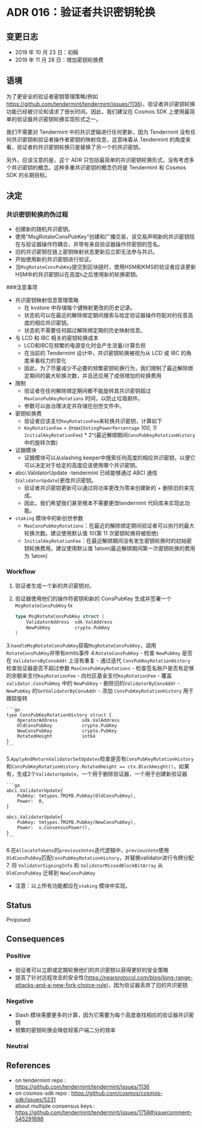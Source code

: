 # ADR 016：验证者共识密钥轮换

## 变更日志

- 2019 年 10 月 23 日：初稿
- 2019 年 11 月 28 日：增加密钥轮换费

## 语境

为了更安全的验证者密钥管理策略(例如 https://github.com/tendermint/tendermint/issues/1136)，验证者共识密钥轮换功能已经被讨论和请求了很长时间。因此，我们建议在 Cosmos SDK 上使用最简单的验证器共识密钥轮换实现形式之一。

我们不需要对 Tendermint 中的共识逻辑进行任何更新，因为 Tendermint 没有任何共识密钥和验证者操作者密钥的映射信息，这意味着从 Tendermint 的角度来看，验证者的共识密钥轮换只是替换了另一个的共识密钥。

另外，应该注意的是，这个 ADR 只包括最简单的共识密钥轮换形式，没有考虑多个共识密钥的概念。这种多重共识密钥的概念仍将是 Tendermint 和 Cosmos SDK 的长期目标。

## 决定

### 共识密钥轮换的伪过程

- 创建新的随机共识密钥。
- 使用“MsgRotateConsPubKey”创建和广播交易，该交易声明新的共识密钥现在与验证器操作符耦合，并带有来自验证器操作符密钥的签名。
- 旧的共识密钥在链上密钥映射状态更新后立即无法参与共识。
- 开始使用新的共识密钥进行验证。
- 当`MsgRotateConsPubKey`提交到区块链时，使用HSM和KMS的验证者应该更新HSM中的共识密钥以在高度`h`之后使用新的轮换密钥。

###注意事项

- 共识密钥映射信息管理策略
    - 在 kvstore 中存储每个键映射更改的历史记录。
    - 状态机可以在最近的解除绑定期间搜索与给定验证器操作符配对的任意高度的相应共识密钥。
    - 状态机不需要任何超过解除绑定期的历史映射信息。
- 与 LCD 和 IBC 相关的密钥轮换成本
    - LCD和IBC在频繁的电源变化时会产生流量/计算负担
    - 在当前的 Tendermint 设计中，共识密钥轮换被视为从 LCD 或 IBC 的角度来看权力的变化
    - 因此，为了尽量减少不必要的频繁密钥轮换行为，我们限制了最近解除绑定期间的最大轮换次数，并且还应用了成倍增加的轮换费用
- 限制
    - 验证者在任何解除绑定期间都不能旋转其共识密钥超过 `MaxConsPubKeyRotations` 时间，以防止垃圾邮件。
    - 参数可以由治理决定并存储在创世文件中。
- 密钥轮换费
    - 验证者应该支付`KeyRotationFee`来轮换共识密钥，计算如下
    - `KeyRotationFee` = (max(`VotingPowerPercentage` *100, 1)* `InitialKeyRotationFee`) * 2^(最近解绑期间`ConsPubKeyRotationHistory`中的旋转次数)
- 证据模块
    - 证据模块可以从slashing keeper中搜索任何高度的相应共识密钥，以便它可以决定对于给定的高度应该使用哪个共识密钥。
- abci.ValidatorUpdate
    -tendermint 已经能够通过 ABCI 通信(`ValidatorUpdate`)更改共识密钥。
    - 验证者共识密钥更新可以通过将功率更改为零来创建新的 + 删除旧的来完成。
    - 因此，我们希望我们甚至根本不需要更改tendermint 代码库来实现此功能。
- `staking` 模块中的新创世参数
    - `MaxConsPubKeyRotations`：在最近的解除绑定期间验证者可以执行的最大轮换次数。建议使用默认值 10(第 11 次密钥轮换将被拒绝)
    - `InitialKeyRotationFee`：在最近解绑期间没有发生密钥轮换时的初始密钥轮换费用。建议使用默认值 1atom(最近解绑期间第一次密钥轮换的费用为 1atom) 

### Workflow

1. 验证者生成一个新的共识密钥对。
2. 验证器使用他们的操作符密钥和新的 ConsPubKey 生成并签署一个 `MsgRotateConsPubKey` tx 

    ```go
    type MsgRotateConsPubKey struct {
        ValidatorAddress  sdk.ValAddress
        NewPubKey         crypto.PubKey
    }
    ```

3.`handleMsgRotateConsPubKey`获取`MsgRotateConsPubKey`，调用`RotateConsPubKey`并带有emits事件
4.`RotateConsPubKey`
     - 检查 `NewPubKey` 是否在 `ValidatorsByConsAddr` 上没有重复
     - 通过迭代 `ConsPubKeyRotationHistory` 检查验证器是否不超过参数 `MaxConsPubKeyRotations`
     - 检查签名账户是否有足够的余额来支付`KeyRotationFee`
     - 向社区基金支付`KeyRotationFee`
     - 覆盖 `validator.ConsPubKey` 中的 `NewPubKey`
     - 删除旧的`ValidatorByConsAddr`
     -`NewPubKey` 的`SetValidatorByConsAddr`
     - 添加 `ConsPubKeyRotationHistory` 用于跟踪旋转 

    ```go
    type ConsPubKeyRotationHistory struct {
        OperatorAddress         sdk.ValAddress
        OldConsPubKey           crypto.PubKey
        NewConsPubKey           crypto.PubKey
        RotatedHeight           int64
    }
    ```

5.`ApplyAndReturnValidatorSetUpdates`检查是否有`ConsPubKeyRotationHistory`和`ConsPubKeyRotationHistory.RotatedHeight == ctx.BlockHeight()`，如果有，生成2个`ValidatorUpdate`，一个用于删除验证器，一个用于创建新验证器 

    ```go
    abci.ValidatorUpdate{
        PubKey: tmtypes.TM2PB.PubKey(OldConsPubKey),
        Power:  0,
    }

    abci.ValidatorUpdate{
        PubKey: tmtypes.TM2PB.PubKey(NewConsPubKey),
        Power:  v.ConsensusPower(),
    }
    ```

6.在`AllocateTokens`的`previousVotes`迭代逻辑中，`previousVote`使用`OldConsPubKey`匹配`ConsPubKeyRotationHistory`，并替换validator进行令牌分配
7. 将 `ValidatorSigningInfo` 和 `ValidatorMissedBlockBitArray` 从 `OldConsPubKey` 迁移到 `NewConsPubKey`

- 注意：以上所有功能都应在`staking` 模块中实现。 

## Status

Proposed

## Consequences

### Positive

- 验证者可以立即或定期轮换他们的共识密钥以获得更好的安全策略
- 提高了针对远程攻击的安全性(https://nearprotocol.com/blog/long-range-attacks-and-a-new-fork-choice-rule)，因为验证器丢弃了旧的共识密钥 

### Negative

- Slash 模块需要更多的计算，因为它需要为每个高度查找相应的验证器共识密钥
- 频繁的密钥轮换会降低轻客户端二分的效率 
### Neutral

## References

- on tendermint repo : https://github.com/tendermint/tendermint/issues/1136
- on cosmos-sdk repo : https://github.com/cosmos/cosmos-sdk/issues/5231
- about multiple consensus keys : https://github.com/tendermint/tendermint/issues/1758#issuecomment-545291698
